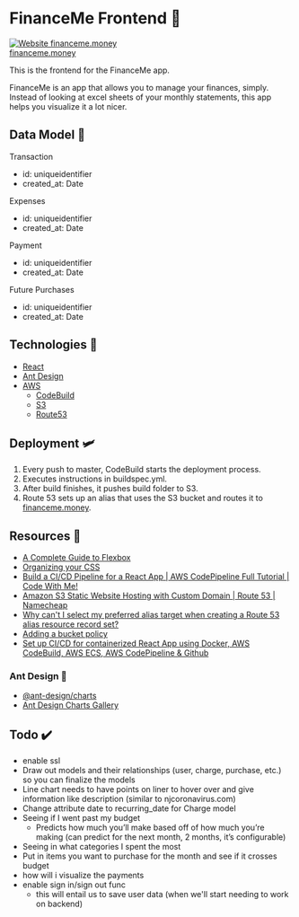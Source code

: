 # FinanceMe Frontend 💸

[![Website financeme.money](https://img.shields.io/website-up-down-green-red/http/shields.io.svg)](http://financeme.money)<br/>
[financeme.money](http://financeme.money)

This is the frontend for the FinanceMe app.

FinanceMe is an app that allows you to manage your finances, simply. Instead of looking at excel sheets of your monthly statements, this app helps you visualize it a lot nicer.

## Data Model 💽

Transaction

- id: uniqueidentifier
- created_at: Date

Expenses

- id: uniqueidentifier
- created_at: Date

Payment

- id: uniqueidentifier
- created_at: Date

Future Purchases

- id: uniqueidentifier
- created_at: Date

## Technologies 🎷

- [React](https://reactjs.org/)
- [Ant Design](https://ant.design/)
- [AWS](https://aws.amazon.com/)
  - [CodeBuild](https://aws.amazon.com/codebuild/)
  - [S3](https://aws.amazon.com/s3/)
  - [Route53](https://aws.amazon.com/route53/)

## Deployment 🛩️

1. Every push to master, CodeBuild starts the deployment process.
2. Executes instructions in buildspec.yml.
3. After build finishes, it pushes build folder to S3.
4. Route 53 sets up an alias that uses the S3 bucket and routes it to [financeme.money](https://financeme.money).

## Resources 💨

- [A Complete Guide to Flexbox](https://css-tricks.com/snippets/css/a-guide-to-flexbox/)
- [Organizing your CSS](https://developer.mozilla.org/en-US/docs/Learn/CSS/Building_blocks/Organizing)
- [Build a CI/CD Pipeline for a React App | AWS CodePipeline Full Tutorial | Code With Me!](https://www.youtube.com/watch?v=zkNdHv1iMgY)
- [Amazon S3 Static Website Hosting with Custom Domain | Route 53 | Namecheap](https://www.youtube.com/watch?v=Z2GyV1vIiMc)
- [Why can't I select my preferred alias target when creating a Route 53 alias resource record set?](https://aws.amazon.com/premiumsupport/knowledge-center/route-53-no-targets/)
- [Adding a bucket policy](https://docs.aws.amazon.com/AmazonS3/latest/user-guide/static-website-hosting.html#add-bucket-policy-public-access)
- [Set up CI/CD for containerized React App using Docker, AWS CodeBuild, AWS ECS, AWS CodePipeline & Github](https://dev.to/mubbashir10/set-up-ci-cd-for-containerized-react-app-using-docker-aws-codebuild-aws-ecs-aws-codepipeline-github-2p11)

### Ant Design 🐜

- [@ant-design/charts](https://github.com/ant-design/ant-design-charts)
- [Ant Design Charts Gallery](https://charts.ant.design/demos/global/)

## Todo ✔️

- enable ssl
- Draw out models and their relationships (user, charge, purchase, etc.) so you can finalize the models
- Line chart needs to have points on liner to hover over and give information like description (similar to njcoronavirus.com)
- Change attribute date to recurring_date for Charge model
- Seeing if I went past my budget
  - Predicts how much you’ll make based off of how much you’re making (can predict for the next month, 2 months, it’s configurable)
- Seeing in what categories I spent the most
- Put in items you want to purchase for the month and see if it crosses budget
- how will i visualize the payments
- enable sign in/sign out func
  - this will entail us to save user data (when we'll start needing to work on backend)
